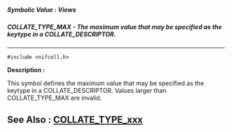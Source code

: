 ##### Symbolic Value : Views
##### COLLATE_TYPE_MAX - The maximum value that may be specified as the keytype in a COLLATE_DESCRIPTOR.
---
```
#include <nifcoll.h>
```
**Description :**

This symbol defines the maximum value that may be specified as the keytype in a 
COLLATE_DESCRIPTOR. Values larger than COLLATE_TYPE_MAX are invalid.

**See Also :**
[COLLATE_TYPE_xxx](/reference/Symb/COLLATE_TYPE_xxx)
---
